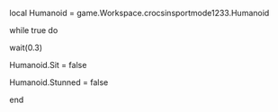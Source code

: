 local Humanoid = game.Workspace.crocsinsportmode1233.Humanoid


while true do

wait(0.3)

Humanoid.Sit = false

Humanoid.Stunned = false

end
